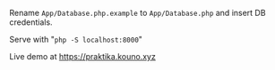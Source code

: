 Rename `App/Database.php.example` to `App/Database.php` and insert DB credentials.

Serve with "`php -S localhost:8000`"

Live demo at https://praktika.kouno.xyz